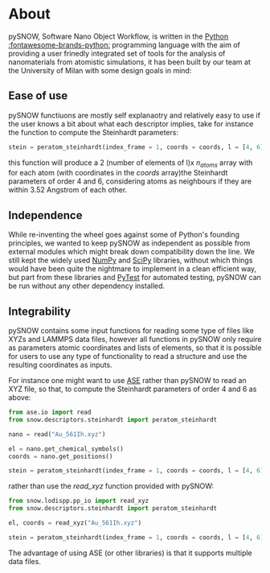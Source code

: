# About

pySNOW, Software Nano Object Workflow, is written in the [Python :fontawesome-brands-python:](https://www.python.org/) programming language with the aim of providing a user frinedly integrated set of tools for the analysis of nanomaterials from atomistic simulations, it has been built by our team at the University of Milan with some design goals in mind:

## Ease of use

pySNOW functiuons are mostly self explanaotry and relatively easy to use if the user knows a bit about what each descriptor implies, take for instance the function to compute the Steinhardt parameters:

```py title="steinhardt.py"
stein = peratom_steinhardt(index_frame = 1, coords = coords, l = [4, 6], cut_off = 3.52)
```
this function will produce a 2 (number of elements of l)x $n_{atoms}$ array with for each atom (with coordinates in the *coords* array)the Steinhardt parameters of order 4 and 6, considering atoms as neighbours if they are within 3.52 Angstrom of each other.

## Independence

While re-inventing the wheel goes against some of Python's founding principles, we wanted to keep pySNOW as independent as possible from external modules which might break down compatibility down the line. We still kept the widely used [NumPy](https://numpy.org/) and [SciPy](/https://scipy.org/) libraries, without which things would have been quite the nightmare to implement in a clean efficient way, but part from these libraries and [PyTest](https://pytest.org/) for automated testing, pySNOW can be run without any other dependency installed. 

## Integrability

pySNOW contains some input functions for reading some type of files like XYZs and LAMMPS data files, however all functions in pySNOW only require as parameters atomic coordinates and  lists of elements, so that it is possible for users to use any type of functionality to read a structure and use the resulting coordinates as inputs.

For instance one might want to use [ASE](https://wiki.fysik.dtu.dk/ase/) rather than pySNOW to read an XYZ file, so that, to compute the Steinhardt parameters of order 4 and 6 as above:

```py title="using_ase.py"
from ase.io import read
from snow.descriptors.steinhardt import peratom_steinhardt

nano = read("Au_561Ih.xyz")

el = nano.get_chemical_symbols()
coords = nano.get_positions()

stein = peratom_steinhardt(index_frame = 1, coords = coords, l = [4, 6], cut_off = 3.52)
```

rather than use the *read_xyz* function provided with pySNOW:
```py title="only_snow.py"
from snow.lodispp.pp_io import read_xyz
from snow.descriptors.steinhardt import peratom_steinhardt

el, coords = read_xyz("Au_561Ih.xyz")

stein = peratom_steinhardt(index_frame = 1, coords = coords, l = [4, 6], cut_off = 3.52)
```

The advantage of using ASE (or other libraries) is that it supports multiple data files.